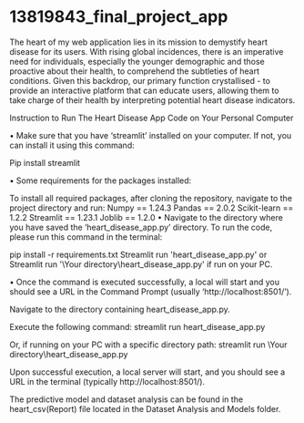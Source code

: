 # 13819843_final_project_app

The heart of my web application lies in its mission to demystify heart disease for its users. With rising global incidences, there is an imperative need for individuals, especially the younger demographic and those proactive about their health, to comprehend the subtleties of heart conditions. Given this backdrop, our primary function crystallised - to provide an interactive platform that can educate users, allowing them to take charge of their health by interpreting potential heart disease indicators.

Instruction to Run The Heart Disease App Code on Your Personal Computer

• Make sure that you have ‘streamlit’ installed on your computer. If not, you can install it using this command:

Pip install streamlit

• Some requirements for the packages installed:

To install all required packages, after cloning the repository, navigate to the project directory and run: 
Numpy == 1.24.3
Pandas == 2.0.2
Scikit-learn == 1.2.2
Streamlit == 1.23.1
Joblib == 1.2.0
• Navigate to the directory where you have saved the ‘heart_disease_app.py’ directory. To run the code, please run this command in the terminal:

pip install -r requirements.txt
Streamlit run 'heart_disease_app.py' or Streamlit run '\Your directory\heart_disease_app.py' if run on your PC.

• Once the command is executed successfully, a local will start and you should see a URL in the Command Prompt (usually ‘http://localhost:8501/’).

Navigate to the directory containing heart_disease_app.py.

Execute the following command:
streamlit run heart_disease_app.py

Or, if running on your PC with a specific directory path:
streamlit run \Your directory\heart_disease_app.py


Upon successful execution, a local server will start, and you should see a URL in the terminal (typically http://localhost:8501/).

The predictive model and dataset analysis can be found in the heart_csv(Report) file located in the Dataset Analysis and Models folder.
